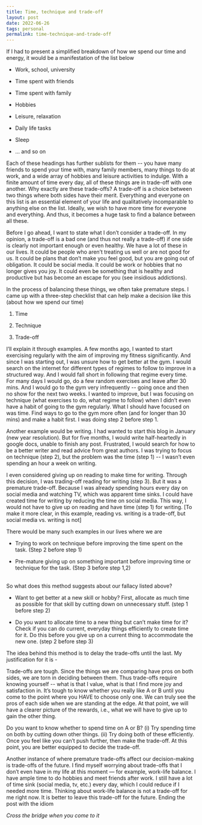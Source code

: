 ```yaml
---
title: Time, technique and trade-off
layout: post
date: 2022-06-26
tags: personal
permalink: time-technique-and-trade-off
---
```

<p style="color: rgb(26, 26, 26); margin-bottom: 8px" class="body"><span>If I had to present a simplified breakdown of how we spend our time and energy, it would be a manifestation of the list below</span></p><ul><li><p class="body"><span>Work, school, university</span></p></li><li><p class="body"><span>Time spent with friends</span></p></li><li><p class="body"><span>Time spent with family</span></p></li><li><p class="body"><span>Hobbies</span></p></li><li><p class="body"><span>Leisure, relaxation</span></p></li><li><p class="body"><span>Daily life tasks</span></p></li><li><p class="body"><span>Sleep</span></p></li><li><p class="body"><span>… and so on</span></p></li></ul><p class="body"><span>Each of these headings has further sublists for them -- you have many friends to spend your time with, many family members, many things to do at work, and a wide array of hobbies and leisure activities to indulge. With a finite amount of time every day, all of these things are in trade-off with one another. Why exactly are these trade-offs? A trade-off is a choice between two things where both sides have their merit. Everything and everyone on this list is an essential element of your life and qualitatively incomparable to anything else on the list. Ideally, we wish to have more time for everyone and everything. And thus, it becomes a huge task to find a balance between all these. </span></p><p class="body"><span>Before I go ahead, I want to state what I don’t consider a trade-off. In my opinion, a trade-off is a bad one (and thus not really a trade-off) if one side is clearly not important enough or even healthy. We have a lot of these in our lives. It could be people who aren’t treating us well or are not good for us. It could be plans that don’t make you feel good, but you are going out of obligation. It could be social media. It could be work or hobbies that no longer gives you joy. It could even be something that is healthy and productive but has become an escape for you (see insidious addictions).</span></p><p class="body"><span> In the process of balancing these things, we often take premature steps. I came up with a three-step checklist that can help make a decision like this (about how we spend our time)</span></p><ol><li><p class="body"><span>Time</span></p></li><li><p class="body"><span>Technique</span></p></li><li><p class="body"><span>Trade-off</span><br></p></li></ol><p class="body"><span>I’ll explain it through examples. A few months ago, I wanted to start exercising regularly with the aim of improving my fitness significantly. And since I was starting out, I was unsure how to get better at the gym. I would search on the internet for different types of regimes to follow to improve in a structured way. And I would fall short in following that regime every time. For many days I would go, do a few random exercises and leave after 30 mins. And I would go to the gym very infrequently -- going once and then no show for the next two weeks. I wanted to improve, but I was focusing on technique (what exercises to do, what regime to follow) when I didn’t even have a habit of going to the gym regularly. What I should have focused on was time. Find ways to go to the gym more often (and for longer than 30 mins) and make a habit first. I was doing step 2 before step 1.</span></p><p class="body"><span>Another example would be writing. I had wanted to start this blog in January (new year resolution). But for five months, I would write half-heartedly in google docs, unable to finish any post. Frustrated, I would search for how to be a better writer and read advice from great authors. I was trying to focus on technique (step 2), but the problem was the time (step 1) -- I wasn’t even spending an hour a week on writing. </span></p><p class="body"><span>I even considered giving up on reading to make time for writing. Through this decision, I was trading-off reading for writing (step 3). But it was a premature trade-off. Because I was already spending hours every day on social media and watching TV, which was apparent time sinks. I could have created time for writing by reducing the time on social media. This way, I would not have to give up on reading and have time (step 1) for writing. [To make it more clear, in this example, reading vs. writing is a trade-off, but social media vs. writing is not]</span></p><p style="margin-bottom: 8px" class="body"><span>There would be many such examples in our lives where we are</span></p><ul><li><p class="body"><span>Trying to work on technique before improving the time spent on the task. (Step 2 before step 1)</span></p></li><li><p class="body"><span>Pre-mature giving up on something important before improving time or technique for the task. (Step 3 before step 1,2)</span></p></li></ul><p style="margin-bottom: 8px" class="body"><br><span>So what does this method suggests about our fallacy listed above? </span></p><ul><li><p class="body"><span>Want to get better at a new skill or hobby? First, allocate as much time as possible for that skill by cutting down on unnecessary stuff. (step 1 before step 2)</span></p></li><li><p class="body"><span>Do you want to allocate time to a new thing but can’t make time for it? Check if you can do current, everyday things efficiently to create time for it. Do this before you give up on a current thing to accommodate the new one. (step 2 before step 3)</span><br></p></li></ul><p class="body"><span>The idea behind this method is to delay the trade-offs until the last. My justification for it is -</span></p><p class="body"><span>Trade-offs are tough. Since the things we are comparing have pros on both sides, we are torn in deciding between them. Thus trade-offs require knowing yourself -- what is that I value, what is that I find more joy and satisfaction in. It’s tough to know whether you really like A or B until you come to the point where you HAVE to choose only one. We can truly see the pros of each side when we are standing at the edge. At that point, we will have a clearer picture of the rewards, i.e., what we will have to give up to gain the other thing. </span></p><p class="body"><span>Do you want to know whether to spend time on A or B? (i) Try spending time on both by cutting down other things. (ii) Try doing both of these efficiently. Once you feel like you can’t push further, then make the trade-off. At this point, you are better equipped to decide the trade-off.</span></p><p class="body"><span>Another instance of where premature trade-offs affect our decision-making is trade-offs of the future. I find myself worrying about trade-offs that I don’t even have in my life at this moment — for example, work-life balance. I have ample time to do hobbies and meet friends after work. I still have a lot of time sink (social media, tv, etc.) every day, which I could reduce if I needed more time. Thinking about work-life balance is not a trade-off for me right now. It is better to leave this trade-off for the future. Ending the post with the idiom</span></p><p class="body"><span><em>Cross the bridge when you come to it</em></span></p>